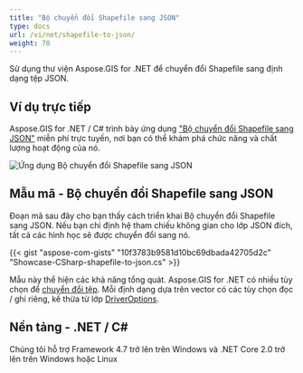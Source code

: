 ```yaml
---
title: "Bộ chuyển đổi Shapefile sang JSON"
type: docs
url: /vi/net/shapefile-to-json/
weight: 70
---
```


Sử dụng thư viện Aspose.GIS for .NET để chuyển đổi Shapefile sang định dạng tệp JSON.

## **Ví dụ trực tiếp**

Aspose.GIS for .NET / C# trình bày ứng dụng ["Bộ chuyển đổi Shapefile sang JSON"](https://products.aspose.app/gis/conversion/shapefile-to-json) miễn phí trực tuyến, nơi bạn có thể khám phá chức năng và chất lượng hoạt động của nó.

![Ứng dụng Bộ chuyển đổi Shapefile sang JSON](conversion.png)

## **Mẫu mã - Bộ chuyển đổi Shapefile sang JSON**

Đoạn mã sau đây cho bạn thấy cách triển khai Bộ chuyển đổi Shapefile sang JSON. Nếu bạn chỉ định hệ tham chiếu không gian cho lớp JSON đích, tất cả các hình học sẽ được chuyển đổi sang nó. 

{{< gist "aspose-com-gists" "10f3783b9581d10bc69dbada42705d2c" "Showcase-CSharp-shapefile-to-json.cs" >}}

Mẫu này thể hiện các khả năng tổng quát. Aspose.GIS for .NET có nhiều tùy chọn để [chuyển đổi tệp](https://docs.aspose.com/gis/net/vector-layers/). Mỗi định dạng dựa trên vector có các tùy chọn đọc / ghi riêng, kế thừa từ lớp [DriverOptions](https://reference.aspose.com/gis/net/aspose.gis/driveroptions).

## **Nền tảng - .NET / C#**

Chúng tôi hỗ trợ Framework 4.7 trở lên trên Windows và .NET Core 2.0 trở lên trên Windows hoặc Linux
